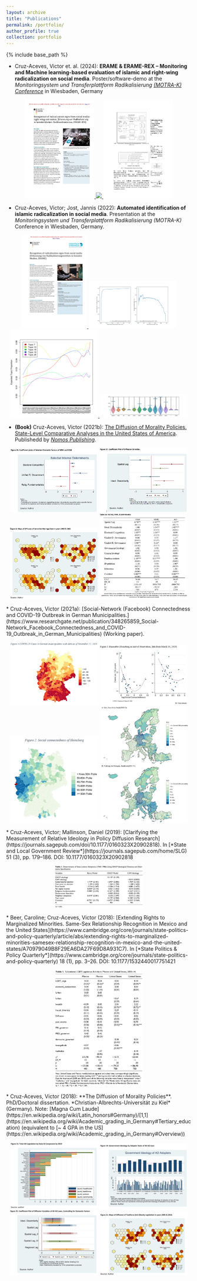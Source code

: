 ```yaml
---
layout: archive
title: "Publications"
permalink: /portfolio/
author_profile: true
collection: portfolio
---
```


{% include base_path %}

* Cruz-Aceves, Victor et. al. (2024): **ERAME & ERAME-REX – Monitoring and Machine learning-based evaluation of islamic and right-wing radicalization on social media**. Poster/software-demo at the *Monitoringsystem und Transferplattform Radikalisierung* [*(MOTRA-K) Conference*](https://www.motra.info/motra-k-2024/) in Wiesbaden, Germany
<p align="middle">
<a href="../images/rex/english_description_rex.pdf">
    <img src="../images/rex/english_description_rex.jpg" width="190"/> </a>
<a href="../images/v2_s_MOTRA-K-Poster_geschw%C3%A4rzt.jpg"> 
    <img src="../images/v2_s_MOTRA-K-Poster_geschw%C3%A4rzt.jpg" width="190" /> </a> 
<a href="../images/Victor_poster_1S.jpg"> 
    <img src="../images/Victor_poster_1S.jpg" width="190" /> </a>
</p>

* Cruz-Aceves, Victor; Jost, Jannis (2022): **Automated identification of islamic radicalization in social media**. Presentation at the *Monitoringsystem und Transferplattform Radikalisierung (MOTRA-K)* Conference in Wiesbaden, Germany.
<p align="middle">
<a href="../images/erame/erame_english_description.pdf">
    <img src="../images/erame/thumbnail_erame_english_description.jpg" width="180"/> </a>
<a href="../images/motra2022/curves.jpg">
    <img src="../images/motra2022/curves.jpg" width="240" /> </a>
<a href="../images/motra2022/stm_time_auswahl.png">
    <img src="../images/motra2022/stm_time_auswahl.png" width="240" /> </a>
<a href="../images/motra2022/violins_means.jpg">
    <img src="../images/motra2022/violins_means.jpg" width="240" /></a>
</p>

* **(Book)** Cruz-Aceves, Victor (2021b): [The Diffusion of Morality Policies. State-Level Comparative Analyses in the United States of America](https://www.nomos-shop.de/nomos/titel/the-diffusion-of-morality-policies-id-100739/). Publishedd by [*Nomos Publishing*](https://www.nomos.de/en/).
<p align="middle">
<img src="../images/book/26_coefficient_plot.png" width="240" /> <img src="../images/book/27_coefficient_plot.png" width="240" /> <img src="../images/book/8_map.png" width="240" /> <img src="../images/book/table_15.png" width="240" />
</p>
* Cruz-Aceves, Victor (2021a): [Social-Network (Facebook) Connectedness and COVID-19 Outbreak in German Municipalities.](https://www.researchgate.net/publication/348265859_Social-Network_Facebook_Connectedness_and_COVID-19_Outbreak_in_German_Municipalities) (Working paper).
<p align="middle">
<img src="../images/social_connectedness/covid_germany.jpeg" width="240" />  <img src="../images/social_connectedness/f3_binscatter.jpeg" width="240" /> <img src="../images/social_connectedness/heinsberg_connectedness.jpeg" width="240" /> <img src="../images/social_connectedness/kiel_freiburg_europe.jpeg" width="240" />
</p>
* Cruz-Aceves, Victor; Mallinson, Daniel (2019): [Clarifying the Measurement of Relative Ideology in Policy Diffusion Research](https://journals.sagepub.com/doi/10.1177/0160323X20902818). In [*State and Local Government Review*](https://journals.sagepub.com/home/SLG) 51 (3), pp. 179–186. DOI: 10.1177/0160323X20902818
<p align="middle">
<img src="../images/2019_article/table_1.jpg" width="240" />
</p>
* Beer, Caroline; Cruz-Aceves, Victor (2018): [Extending Rights to Marginalized Minorities. Same-Sex Relationship Recognition in Mexico and the United States](https://www.cambridge.org/core/journals/state-politics-and-policy-quarterly/article/abs/extending-rights-to-marginalized-minorities-samesex-relationship-recognition-in-mexico-and-the-united-states/A70979049B8F29EA6DA27F69D8A931C7). In [*State Politics & Policy Quarterly*](https://www.cambridge.org/core/journals/state-politics-and-policy-quarterly) 18 (1), pp. 3–26. DOI: 10.1177/1532440017751421
<p align="middle">
<img src="../images/2018_article/table_1.jpg" width="240" />
</p>
* Cruz-Aceves, Victor (2018): **The Diffusion of Morality Policies**. PhD/Doctoral dissertation. *Christian-Albrechts-Universität zu Kiel* (Germany). Note: [Magna Cum Laude](https://en.wikipedia.org/wiki/Latin_honors#Germany)/[1,1](https://en.wikipedia.org/wiki/Academic_grading_in_Germany#Tertiary_education) (equivalent to [~ 4 GPA in the US](https://en.wikipedia.org/wiki/Academic_grading_in_Germany#Overview))
<p align="middle">
<img src="../images/dissertation/2.jpg" width="240" /> <img src="../images/dissertation/3.jpg" width="240" /> <img src="../images/dissertation/4.jpg" width="240" /> <img src="../images/dissertation/5.jpg" width="240" />
</p>